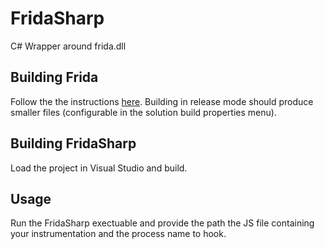 # FridaSharp
C# Wrapper around frida.dll

## Building Frida
Follow the the instructions [here](https://www.frida.re/docs/building/). Building in release mode should produce smaller files (configurable in the solution build properties menu).

## Building FridaSharp
Load the project in Visual Studio and build. 

## Usage
Run the FridaSharp exectuable and provide the path the JS file containing your instrumentation and the process name to hook.
